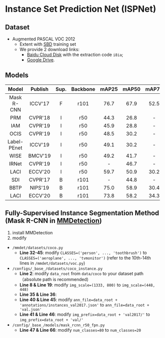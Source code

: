 # Instance Set Prediction Net (ISPNet)

## Dataset

- Augmented PASCAL VOC 2012 
    - Extent with [SBD](http://home.bharathh.info/pubs/codes/SBD/download.html) training set
    - We provide 2 download links:
        - [Baidu Cloud Disk](https://pan.baidu.com/s/1WyqdEYSVGORhDlOLYk83cA) with the extraction code `i8ia`;
        - [Google Drive](https://drive.google.com/file/d/16rE2PtDjG1XrePESj_z66mU5ZEMW9oCu/view?usp=sharing).

## Models

| Model       | Publish | Sup. | Backbone | mAP25 | mAP50 | mAP70 | mAP75 | ABO  |
|:-----------:|:-------:|:----:|:--------:|:-----:|:-----:|:-----:|:-----:|:----:|
| Mask R-CNN  | ICCV'17 | F    | r101     | 76.7  | 67.9  | 52.5  | 44.9  | -    |
| PRM         | CVPR'18 | I    | r50      | 44.3  | 26.8  | -     | 9.0   | 37.6 |
| IAM         | CVPR'19 | I    | r50      | 45.9  | 28.8  | -     | 11.9  | 41.9 |
| OCIS        | CVPR'19 | I    | r50      | 48.5  | 30.2  | -     | 14.4  | 44.3 |
| Label-PEnet | ICCV'19 | I    | r50      | 49.1  | 30.2  | -     | 12.9  | 41.4 |
| WISE        | BMCV'19 | I    | r50      | 49.2  | 41.7  | -     | 23.7  | 55.2 |
| IRNet       | CVPR'19 | I    | r50      | -     | 46.7  | -     | 23.5  | -    |
| LACI        | ECCV'20 | I    | r50      | 59.7  | 50.9  | 30.2  | 28.5  | -    |
| SDI         | CVPR'17 | B    | r101     | -     | 44.8  | -     | 16.3  | 49.1 |
| BBTP        | NIPS'19 | B    | r101     | 75.0  | 58.9  | 30.4  | 21.6  | -    |
| LACI        | ECCV'20 | B    | r101     | 73.8  | 58.2  | 34.3  | 32.1  | -    |

## Fully-Supervised Instance Segmentation Method (Mask R-CNN in [MMDetection](https://github.com/open-mmlab/mmdetection))

1. install MMDetection
2. modify 
- `/mmdet/datasets/coco.py`
    - **Line 32-45**: modify `CLASSES=('person', ..., 'toothbrush')` to `CLASSES=('aeroplane', ..., 'tvmonitor')` (refer to the 10th-14th lines in `/mmdet/datasets/voc.py`)
- `/configs/_base_/datasets/coco_instance.py`
    - **Line 2**: modify `data_root` from `data/coco` to your dataset path （absolute path is recommended)
    - **Line 8 & Line 19**: modify `img_scale=(1333, 800)` to `img_scale=(448, 448)`
    - **Line 35 & Line 36**:
    - **Line 40 & Line 45**: modify `ann_file=data_root + 'annotations/instances_val2017.json'` to `ann_file=data_root + 'val.json'`
    - **Line 41 & Line 46**: modify `img_prefix=data_root + 'val2017/'` to `img_prefix=data_root + 'val/'`
- `/config/_base_/models/mask_rcnn_r50_fpn.py`
    - **Line 47 & Line 66**: modify `num_classes=80` to `num_classes=20`

